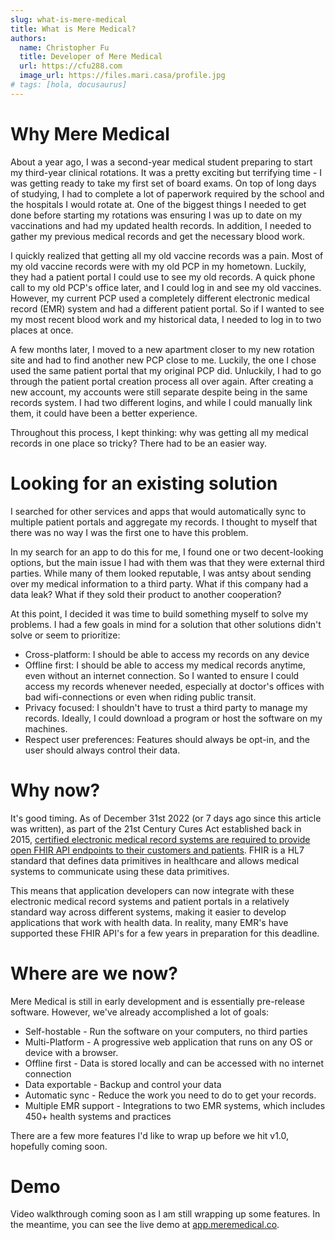 ```yaml
---
slug: what-is-mere-medical
title: What is Mere Medical?
authors:
  name: Christopher Fu
  title: Developer of Mere Medical
  url: https://cfu288.com
  image_url: https://files.mari.casa/profile.jpg
# tags: [hola, docusaurus]
---
```


# Why Mere Medical

About a year ago, I was a second-year medical student preparing to start my third-year clinical rotations. It was a pretty exciting but terrifying time - I was getting ready to take my first set of board exams. On top of long days of studying, I had to complete a lot of paperwork required by the school and the hospitals I would rotate at. One of the biggest things I needed to get done before starting my rotations was ensuring I was up to date on my vaccinations and had my updated health records. In addition, I needed to gather my previous medical records and get the necessary blood work.

I quickly realized that getting all my old vaccine records was a pain. Most of my old vaccine records were with my old PCP in my hometown. Luckily, they had a patient portal I could use to see my old records. A quick phone call to my old PCP's office later, and I could log in and see my old vaccines. However, my current PCP used a completely different electronic medical record (EMR) system and had a different patient portal. So if I wanted to see my most recent blood work and my historical data, I needed to log in to two places at once.

A few months later, I moved to a new apartment closer to my new rotation site and had to find another new PCP close to me. Luckily, the one I chose used the same patient portal that my original PCP did. Unluckily, I had to go through the patient portal creation process all over again. After creating a new account, my accounts were still separate despite being in the same records system. I had two different logins, and while I could manually link them, it could have been a better experience.

Throughout this process, I kept thinking: why was getting all my medical records in one place so tricky? There had to be an easier way.

# Looking for an existing solution

I searched for other services and apps that would automatically sync to multiple patient portals and aggregate my records. I thought to myself that there was no way I was the first one to have this problem.

In my search for an app to do this for me, I found one or two decent-looking options, but the main issue I had with them was that they were external third parties. While many of them looked reputable, I was antsy about sending over my medical information to a third party. What if this company had a data leak? What if they sold their product to another cooperation?

At this point, I decided it was time to build something myself to solve my problems. I had a few goals in mind for a solution that other solutions didn't solve or seem to prioritize:

- Cross-platform: I should be able to access my records on any device
- Offline first: I should be able to access my medical records anytime, even without an internet connection. So I wanted to ensure I could access my records whenever needed, especially at doctor's offices with bad wifi-connections or even when riding public transit.
- Privacy focused: I shouldn't have to trust a third party to manage my records. Ideally, I could download a program or host the software on my machines.
- Respect user preferences: Features should always be opt-in, and the user should always control their data.

# Why now?

It's good timing. As of December 31st 2022 (or 7 days ago since this article was written), as part of the 21st Century Cures Act established back in 2015, [certified electronic medical record systems are required to provide open FHIR API endpoints to their customers and patients](https://www.healthit.gov/buzz-blog/healthit-certification/an-upcoming-milestone-in-our-interoperability-journey). FHIR is a HL7 standard that defines data primitives in healthcare and allows medical systems to communicate using these data primitives.

This means that application developers can now integrate with these electronic medical record systems and patient portals in a relatively standard way across different systems, making it easier to develop applications that work with health data. In reality, many EMR's have supported these FHIR API's for a few years in preparation for this deadline.

# Where are we now?

Mere Medical is still in early development and is essentially pre-release software. However, we've already accomplished a lot of goals:

- Self-hostable - Run the software on your computers, no third parties
- Multi-Platform - A progressive web application that runs on any OS or device with a browser.
- Offline first - Data is stored locally and can be accessed with no internet connection
- Data exportable - Backup and control your data
- Automatic sync - Reduce the work you need to do to get your records.
- Multiple EMR support - Integrations to two EMR systems, which includes 450+ health systems and practices

There are a few more features I'd like to wrap up before we hit v1.0, hopefully coming soon.

# Demo

Video walkthrough coming soon as I am still wrapping up some features. In the meantime, you can see the live demo at [app.meremedical.co](https://app.meremedical.co).
